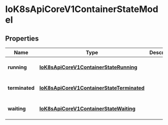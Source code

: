 # IoK8sApiCoreV1ContainerStateModel

## Properties

Name | Type | Description | Notes
------------ | ------------- | ------------- | -------------
**running** | [**IoK8sApiCoreV1ContainerStateRunning**](IoK8sApiCoreV1ContainerStateRunning.md) |  | [optional] [default to undefined]
**terminated** | [**IoK8sApiCoreV1ContainerStateTerminated**](IoK8sApiCoreV1ContainerStateTerminated.md) |  | [optional] [default to undefined]
**waiting** | [**IoK8sApiCoreV1ContainerStateWaiting**](IoK8sApiCoreV1ContainerStateWaiting.md) |  | [optional] [default to undefined]


